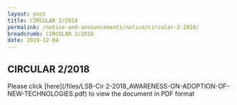```yaml
---
layout: post
title: CIRCULAR 2/2018
permalink: /notice-and-announcements/notice/circular-2-2018/
breadcrumb: CIRCULAR 2/2018
date: 2019-12-04
---
```


CIRCULAR 2/2018
---
Please click [here](/files/LSB-Cir 2-2018_AWARENESS-ON-ADOPTION-OF-NEW-TECHNOLOGIES.pdf) to view the document in PDF format 
